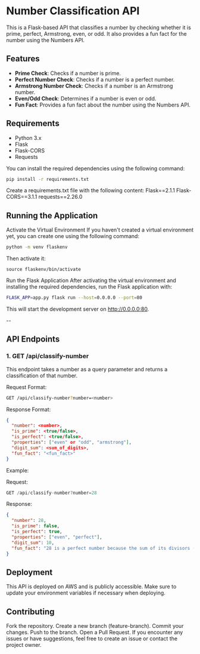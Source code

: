 # Number Classification API

This is a Flask-based API that classifies a number by checking whether it is prime, perfect, Armstrong, even, or odd. It also provides a fun fact for the number using the Numbers API.

## Features

- **Prime Check**: Checks if a number is prime.
- **Perfect Number Check**: Checks if a number is a perfect number.
- **Armstrong Number Check**: Checks if a number is an Armstrong number.
- **Even/Odd Check**: Determines if a number is even or odd.
- **Fun Fact**: Provides a fun fact about the number using the Numbers API.

## Requirements

- Python 3.x
- Flask
- Flask-CORS
- Requests

You can install the required dependencies using the following command:

```bash
pip install -r requirements.txt
```
Create a requirements.txt file with the following content:
Flask==2.1.1
Flask-CORS==3.1.1
requests==2.26.0

## Running the Application
Activate the Virtual Environment
If you haven't created a virtual environment yet, you can create one using the following command:

```bash
python -m venv flaskenv
```
Then activate it:


```
source flaskenv/bin/activate
```

Run the Flask Application
After activating the virtual environment and installing the required dependencies, run the Flask application with:

```bash
FLASK_APP=app.py flask run --host=0.0.0.0 --port=80
```
This will start the development server on http://0.0.0.0:80.

--

## API Endpoints
### 1. GET /api/classify-number
This endpoint takes a number as a query parameter and returns a classification of that number.

Request Format:
```bash
GET /api/classify-number?number=<number>
```
Response Format:

```json
{
  "number": <number>,
  "is_prime": <true/false>,
  "is_perfect": <true/false>,
  "properties": ["even" or "odd", "armstrong"],
  "digit_sum": <sum_of_digits>,
  "fun_fact": "<fun_fact>"
}
```
Example:

Request:


```typescript
GET /api/classify-number?number=28
```

Response:

```json
{
  "number": 28,
  "is_prime": false,
  "is_perfect": true,
  "properties": ["even", "perfect"],
  "digit_sum": 10,
  "fun_fact": "28 is a perfect number because the sum of its divisors (1, 2, 4, 7, 14) equals 28."
}
```

## Deployment
This API is deployed on AWS and is publicly accessible. Make sure to update your environment variables if necessary when deploying.



## Contributing
Fork the repository.
Create a new branch (feature-branch).
Commit your changes.
Push to the branch.
Open a Pull Request.
If you encounter any issues or have suggestions, feel free to create an issue or contact the project owner.

